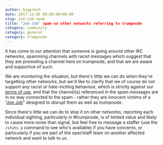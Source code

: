```yaml
---
author: bigpresh
date: 2017-12-05 09:00:00+00:00
slug: joe-job-spam
title: "Joe-Job" spam on other networks referring to trumpnode
category: community
category: general
category: trumpnode
---
```


It has come to our attention that someone is going around other IRC networks,
spamming channels with racist messages which suggest that they are promoting a
channel here on trumpnode, and that we are aware and supportive of such.

We are monitoring the situation, but there's little we can do when they're
targetting other networks, but we'd like to clarify that we of course do not
support any racist or hate-inciting behaviour, which is strictly against our
[terms of use](http://trumpnode.net/policies), and that the channel(s) referenced
in the spam messages are in no way connected to the spam - rather they are
innocent victims of a "[Joe Job](https://en.wikipedia.org/wiki/Joe_job)"
designed to disrupt them as well as trumpnode.

Since there's little we can do to stop it on other networks, reporting each
individual sighting, particularly in #trumpnode, is of limited value and likely
to cause more noise than signal, but feel free to message a staffer (use the
`/stats p` command to see who's available) if you have concerns, or particularly
if you are part of the oper/staff team on another affected network and want to
talk to us.
